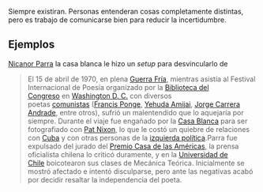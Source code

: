 Siempre existiran. Personas entenderan cosas completamente distintas, pero es trabajo de comunicarse bien para reducir la incertidumbre.


## Ejemplos


[Nicanor Parra](Autores/Nicanor%20Parra.md) la casa blanca le hizo un *setup* para desvincularlo de 

> El 15 de abril de 1970, en plena [Guerra Fría](https://es.wikipedia.org/wiki/Guerra_Fr%C3%ADa "Guerra Fría"), mientras asistía al Festival Internacional de Poesía organizado por la [Biblioteca del Congreso](https://es.wikipedia.org/wiki/Biblioteca_del_Congreso_de_Estados_Unidos "Biblioteca del Congreso de Estados Unidos") en [Washington D. C.](https://es.wikipedia.org/wiki/Washington_D._C. "Washington D. C.") con diversos poetas [comunistas](https://es.wikipedia.org/wiki/Comunismo "Comunismo") ([Francis Ponge](https://es.wikipedia.org/wiki/Francis_Ponge "Francis Ponge"), [Yehuda Amijai](https://es.wikipedia.org/wiki/Yehuda_Amijai "Yehuda Amijai"), [Jorge Carrera Andrade](https://es.wikipedia.org/wiki/Jorge_Carrera_Andrade "Jorge Carrera Andrade"), entre otros), sufrió un malentendido que lo aquejaría por siempre. Durante el viaje fue engañado por la [Casa Blanca](https://es.wikipedia.org/wiki/Casa_Blanca "Casa Blanca") para ser fotografiado con [Pat Nixon](https://es.wikipedia.org/wiki/Pat_Nixon "Pat Nixon"), lo que le costó un quiebre de relaciones con [Cuba](https://es.wikipedia.org/wiki/Cuba "Cuba") y con otras personas de la [izquierda política](https://es.wikipedia.org/wiki/Izquierda_pol%C3%ADtica "Izquierda política").[](https://es.wikipedia.org/wiki/Nicanor_Parra#cite_note-Car12-intro-34)​ Parra fue expulsado del jurado del [Premio Casa de las Américas](https://es.wikipedia.org/wiki/Premio_Casa_de_las_Am%C3%A9ricas "Premio Casa de las Américas"), la prensa oficialista chilena lo criticó duramente, y en la [Universidad de Chile](https://es.wikipedia.org/wiki/Universidad_de_Chile "Universidad de Chile") boicotearon sus clases de Mecánica Teórica. Inicialmente se mostró afectado e intentó disculparse, pero ante las negativas acabó por decidir resaltar la independencia del poeta.[](https://es.wikipedia.org/wiki/Nicanor_Parra#cite_note-Parra06-intro-25)​